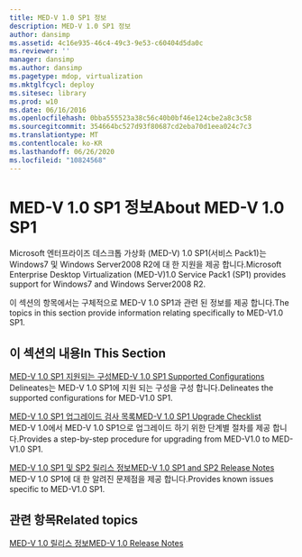 ```yaml
---
title: MED-V 1.0 SP1 정보
description: MED-V 1.0 SP1 정보
author: dansimp
ms.assetid: 4c16e935-46c4-49c3-9e53-c60404d5da0c
ms.reviewer: ''
manager: dansimp
ms.author: dansimp
ms.pagetype: mdop, virtualization
ms.mktglfcycl: deploy
ms.sitesec: library
ms.prod: w10
ms.date: 06/16/2016
ms.openlocfilehash: 0bba555523a38c56c40b0bf46e124cbe2a8c3c58
ms.sourcegitcommit: 354664bc527d93f80687cd2eba70d1eea024c7c3
ms.translationtype: MT
ms.contentlocale: ko-KR
ms.lasthandoff: 06/26/2020
ms.locfileid: "10824568"
---
```

# <span data-ttu-id="1052a-103">MED-V 1.0 SP1 정보</span><span class="sxs-lookup"><span data-stu-id="1052a-103">About MED-V 1.0 SP1</span></span>


<span data-ttu-id="1052a-104">Microsoft 엔터프라이즈 데스크톱 가상화 (MED-V) 1.0 SP1(서비스 Pack1)는 Windows7 및 Windows Server2008 R2에 대 한 지원을 제공 합니다.</span><span class="sxs-lookup"><span data-stu-id="1052a-104">Microsoft Enterprise Desktop Virtualization (MED-V)1.0 Service Pack1 (SP1) provides support for Windows7 and Windows Server2008 R2.</span></span>

<span data-ttu-id="1052a-105">이 섹션의 항목에서는 구체적으로 MED-V 1.0 SP1과 관련 된 정보를 제공 합니다.</span><span class="sxs-lookup"><span data-stu-id="1052a-105">The topics in this section provide information relating specifically to MED-V1.0 SP1.</span></span>

## <span data-ttu-id="1052a-106">이 섹션의 내용</span><span class="sxs-lookup"><span data-stu-id="1052a-106">In This Section</span></span>


<a href="" id="med-v-1-0-sp1-supported-configurations"></a>[<span data-ttu-id="1052a-107">MED-V 1.0 SP1 지원되는 구성</span><span class="sxs-lookup"><span data-stu-id="1052a-107">MED-V 1.0 SP1 Supported Configurations</span></span>](med-v-10-sp1-supported-configurationsmedv-10-sp1.md)  
<span data-ttu-id="1052a-108">Delineates는 MED-V 1.0 SP1에 지원 되는 구성을 구성 합니다.</span><span class="sxs-lookup"><span data-stu-id="1052a-108">Delineates the supported configurations for MED-V1.0 SP1.</span></span>

<a href="" id="med-v-1-0-sp1-upgrade-checklist"></a>[<span data-ttu-id="1052a-109">MED-V 1.0 SP1 업그레이드 검사 목록</span><span class="sxs-lookup"><span data-stu-id="1052a-109">MED-V 1.0 SP1 Upgrade Checklist</span></span>](med-v-10-sp1-upgrade-checklistmedv-10-sp1.md)  
<span data-ttu-id="1052a-110">MED-V 1.0에서 MED-V 1.0 SP1으로 업그레이드 하기 위한 단계별 절차를 제공 합니다.</span><span class="sxs-lookup"><span data-stu-id="1052a-110">Provides a step-by-step procedure for upgrading from MED-V1.0 to MED-V1.0 SP1.</span></span>

<a href="" id="med-v-1-0-sp1-and-sp2-release-notes"></a>[<span data-ttu-id="1052a-111">MED-V 1.0 SP1 및 SP2 릴리스 정보</span><span class="sxs-lookup"><span data-stu-id="1052a-111">MED-V 1.0 SP1 and SP2 Release Notes</span></span>](med-v-10-sp1-and-sp2-release-notesmedv-10-sp1.md)  
<span data-ttu-id="1052a-112">MED-V 1.0 SP1에 대 한 알려진 문제점을 제공 합니다.</span><span class="sxs-lookup"><span data-stu-id="1052a-112">Provides known issues specific to MED-V1.0 SP1.</span></span>

## <span data-ttu-id="1052a-113">관련 항목</span><span class="sxs-lookup"><span data-stu-id="1052a-113">Related topics</span></span>


[<span data-ttu-id="1052a-114">MED-V 1.0 릴리스 정보</span><span class="sxs-lookup"><span data-stu-id="1052a-114">MED-V 1.0 Release Notes</span></span>](med-v-10-release-notesmedv-10.md)

 

 





